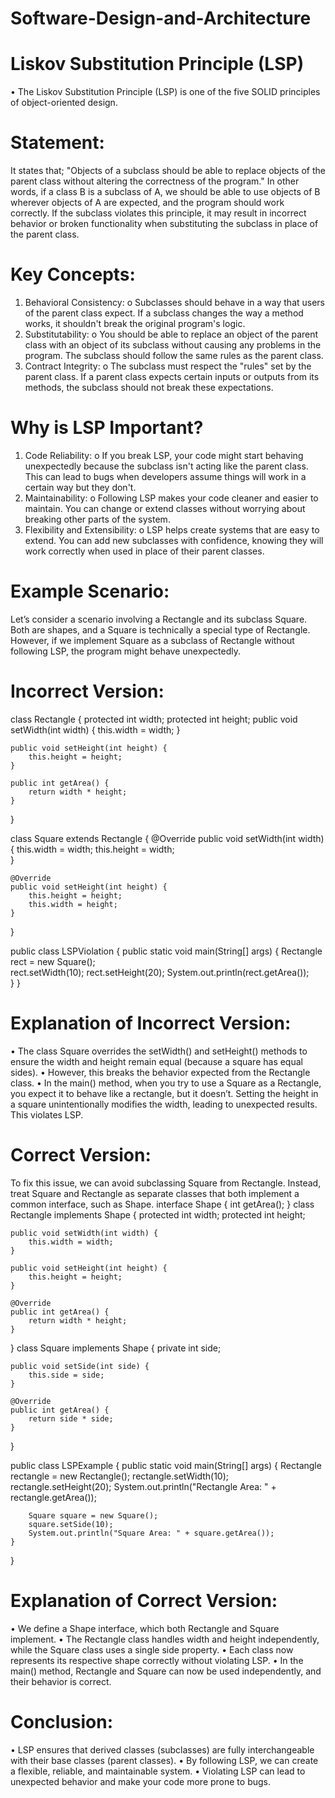 # Software-Design-and-Architecture
# Liskov Substitution Principle (LSP)
•	The Liskov Substitution Principle (LSP) is one of the five SOLID principles of object-oriented design. 
# Statement: 
It states that;
"Objects of a subclass should be able to replace objects of the parent class without altering the correctness of the program."
In other words, if a class B is a subclass of A, we should be able to use objects of B wherever objects of A are expected, and the program should work correctly.
If the subclass violates this principle, it may result in incorrect behavior or broken functionality when substituting the subclass in place of the parent class.
# Key Concepts:
1.	Behavioral Consistency:
o	Subclasses should behave in a way that users of the parent class expect. If a subclass changes the way a method works, it shouldn't break the original program's logic.
2.	Substitutability:
o	You should be able to replace an object of the parent class with an object of its subclass without causing any problems in the program. The subclass should follow the same rules as the parent class.
3.	Contract Integrity:
o	The subclass must respect the "rules" set by the parent class. If a parent class expects certain inputs or outputs from its methods, the subclass should not break these expectations.
# Why is LSP Important?
1.	Code Reliability:
o	If you break LSP, your code might start behaving unexpectedly because the subclass isn't acting like the parent class. This can lead to bugs when developers assume things will work in a certain way but they don't.
2.	Maintainability:
o	Following LSP makes your code cleaner and easier to maintain. You can change or extend classes without worrying about breaking other parts of the system.
3.	Flexibility and Extensibility:
o	LSP helps create systems that are easy to extend. You can add new subclasses with confidence, knowing they will work correctly when used in place of their parent classes.
# Example Scenario:
Let’s consider a scenario involving a Rectangle and its subclass Square. Both are shapes, and a Square is technically a special type of Rectangle. However, if we implement Square as a subclass of Rectangle without following LSP, the program might behave unexpectedly.
# Incorrect Version:
class Rectangle {
    protected int width;
    protected int height;
    public void setWidth(int width) {
        this.width = width;
    }

    public void setHeight(int height) {
        this.height = height;
    }

    public int getArea() {
        return width * height;
    }
}

class Square extends Rectangle {
    @Override
    public void setWidth(int width) {
        this.width = width;
        this.height = width;  
    }

    @Override
    public void setHeight(int height) {
        this.height = height;
        this.width = height;  
    }
}

public class LSPViolation {
    public static void main(String[] args) {
        Rectangle rect = new Square();  
        rect.setWidth(10);
        rect.setHeight(20);
        System.out.println(rect.getArea());  
    }
}
# Explanation of Incorrect Version:
•	The class Square overrides the setWidth() and setHeight() methods to ensure the width and height remain equal (because a square has equal sides).
•	However, this breaks the behavior expected from the Rectangle class.
•	In the main() method, when you try to use a Square as a Rectangle, you expect it to behave like a rectangle, but it doesn’t. Setting the height in a square unintentionally modifies the width, leading to unexpected results. This violates LSP.
# Correct Version:
To fix this issue, we can avoid subclassing Square from Rectangle. Instead, treat Square and Rectangle as separate classes that both implement a common interface, such as Shape.
interface Shape {
    int getArea();
}
class Rectangle implements Shape {
    protected int width;
    protected int height;

    public void setWidth(int width) {
        this.width = width;
    }

    public void setHeight(int height) {
        this.height = height;
    }

    @Override
    public int getArea() {
        return width * height;
    }
}
class Square implements Shape {
    private int side;

    public void setSide(int side) {
        this.side = side;
    }

    @Override
    public int getArea() {
        return side * side;
    }
}

public class LSPExample {
    public static void main(String[] args) {
        Rectangle rectangle = new Rectangle();
        rectangle.setWidth(10);
        rectangle.setHeight(20);
        System.out.println("Rectangle Area: " + rectangle.getArea()); 

        Square square = new Square();
        square.setSide(10);
        System.out.println("Square Area: " + square.getArea());  
    }
}
# Explanation of Correct Version:
•	We define a Shape interface, which both Rectangle and Square implement.
•	The Rectangle class handles width and height independently, while the Square class uses a single side property.
•	Each class now represents its respective shape correctly without violating LSP.
•	In the main() method, Rectangle and Square can now be used independently, and their behavior is correct.
# Conclusion:
•	LSP ensures that derived classes (subclasses) are fully interchangeable with their base classes (parent classes).
•	By following LSP, we can create a flexible, reliable, and maintainable system.
•	Violating LSP can lead to unexpected behavior and make your code more prone to bugs.
